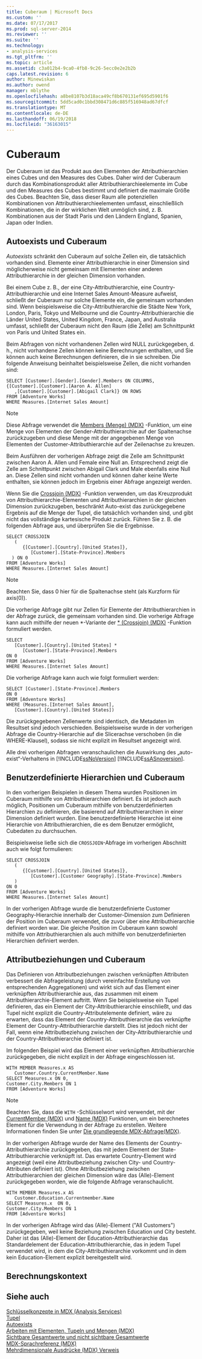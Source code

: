 ```yaml
---
title: Cuberaum | Microsoft Docs
ms.custom: ''
ms.date: 07/17/2017
ms.prod: sql-server-2014
ms.reviewer: ''
ms.suite: ''
ms.technology:
- analysis-services
ms.tgt_pltfrm: ''
ms.topic: article
ms.assetid: c3a012b4-9ca0-4fb8-9c26-5ecc0e2e2b2b
caps.latest.revision: 6
author: Minewiskan
ms.author: owend
manager: mblythe
ms.openlocfilehash: a8be8107b3d18aca49cf8b670131ef695d5901f6
ms.sourcegitcommit: 5dd5cad0c1bbd308471d6c885f516948ad67dfcf
ms.translationtype: MT
ms.contentlocale: de-DE
ms.lasthandoff: 06/19/2018
ms.locfileid: "36163015"
---
```

# <a name="cube-space"></a>Cuberaum
  Der Cuberaum ist das Produkt aus den Elementen der Attributhierarchien eines Cubes und den Measures des Cubes. Daher wird der Cuberaum durch das Kombinationsprodukt aller Attributhierarchieelemente im Cube und den Measures des Cubes bestimmt und definiert die maximale Größe des Cubes. Beachten Sie, dass dieser Raum alle potenziellen Kombinationen von Attributhierarchieelementen umfasst, einschließlich Kombinationen, die in der wirklichen Welt unmöglich sind, z. B. Kombinationen aus der Stadt Paris und den Ländern England, Spanien, Japan oder Indien.  
  
## <a name="autoexists-and-cube-space"></a>Autoexists und Cuberaum  
 *Autoexists* schränkt den Cuberaum auf solche Zellen ein, die tatsächlich vorhanden sind. Elemente einer Attributhierarchie in einer Dimension sind möglicherweise nicht gemeinsam mit Elementen einer anderen Attributhierarchie in der gleichen Dimension vorhanden.  
  
 Bei einem Cube z. B., der eine City-Attributhierarchie, eine Country-Attributhierarchie und eine Internet Sales Amount-Measure aufweist, schließt der Cuberaum nur solche Elemente ein, die gemeinsam vorhanden sind. Wenn beispielsweise die City-Attributhierarchie die Städte New York, London, Paris, Tokyo und Melbourne und die Country-Attributhierarchie die Länder United States, United Kingdom, France, Japan, and Australia umfasst, schließt der Cuberaum nicht den Raum (die Zelle) am Schnittpunkt von Paris und United States ein.  
  
 Beim Abfragen von nicht vorhandenen Zellen wird NULL zurückgegeben, d. h., nicht vorhandene Zellen können keine Berechnungen enthalten, und Sie können auch keine Berechnungen definieren, die in sie schreiben. Die folgende Anweisung beinhaltet beispielsweise Zellen, die nicht vorhanden sind:  
  
```  
SELECT [Customer].[Gender].[Gender].Members ON COLUMNS,  
{[Customer].[Customer].[Aaron A. Allen]  
   ,[Customer].[Customer].[Abigail Clark]} ON ROWS   
FROM [Adventure Works]  
WHERE Measures.[Internet Sales Amount]  
```  
  
> [!NOTE]  
>  Diese Abfrage verwendet die [Members (Menge) (MDX)](/sql/mdx/members-set-mdx) -Funktion, um eine Menge von Elementen der Gender-Attributhierarchie auf der Spaltenachse zurückzugeben und diese Menge mit der angegebenen Menge von Elementen der Customer-Attributhierarchie auf der Zeilenachse zu kreuzen.  
  
 Beim Ausführen der vorherigen Abfrage zeigt die Zelle am Schnittpunkt zwischen Aaron A. Allen und Female eine Null an. Entsprechend zeigt die Zelle am Schnittpunkt zwischen Abigail Clark und Male ebenfalls eine Null an. Diese Zellen sind nicht vorhanden und können daher keine Werte enthalten, sie können jedoch im Ergebnis einer Abfrage angezeigt werden.  
  
 Wenn Sie die [Crossjoin (MDX)](/sql/mdx/crossjoin-mdx) -Funktion verwenden, um das Kreuzprodukt von Attributhierarchie-Elementen und Attributhierarchien in der gleichen Dimension zurückzugeben, beschränkt Auto-exist das zurückgegebene Ergebnis auf die Menge der Tupel, die tatsächlich vorhanden sind, und gibt nicht das vollständige kartesische Produkt zurück. Führen Sie z. B. die folgenden Abfrage aus, und überprüfen Sie die Ergebnisse.  
  
```  
SELECT CROSSJOIN  
   (  
      {[Customer].[Country].[United States]},  
         [Customer].[State-Province].Members  
  ) ON 0   
FROM [Adventure Works]  
WHERE Measures.[Internet Sales Amount]  
```  
  
> [!NOTE]  
>  Beachten Sie, dass 0 hier für die Spaltenachse steht (als Kurzform für axis(0)).  
  
 Die vorherige Abfrage gibt nur Zellen für Elemente der Attributhierarchien in der Abfrage zurück, die gemeinsam vorhanden sind. Die vorherige Abfrage kann auch mithilfe der neuen *-Variante der [* (Crossjoin) (MDX)](/sql/mdx/crossjoin-mdx) -Funktion formuliert werden.  
  
```  
SELECT   
   [Customer].[Country].[United States] *   
      [Customer].[State-Province].Members  
ON 0   
FROM [Adventure Works]  
WHERE Measures.[Internet Sales Amount]  
```  
  
 Die vorherige Abfrage kann auch wie folgt formuliert werden:  
  
```  
SELECT [Customer].[State-Province].Members  
ON 0   
FROM [Adventure Works]  
WHERE (Measures.[Internet Sales Amount],  
   [Customer].[Country].[United States])  
```  
  
 Die zurückgegebenen Zellenwerte sind identisch, die Metadaten im Resultset sind jedoch verschieden. Beispielsweise wurde in der vorherigen Abfrage die Country-Hierarchie auf die Slicerachse verschoben (in die WHERE-Klausel), sodass sie nicht explizit im Resultset angezeigt wird.  
  
 Alle drei vorherigen Abfragen veranschaulichen die Auswirkung des „auto-exist“-Verhaltens in [!INCLUDE[ssNoVersion](../../../includes/ssnoversion-md.md)] [!INCLUDE[ssASnoversion](../../../includes/ssasnoversion-md.md)].  
  
## <a name="user-defined-hierarchies-and-cube-space"></a>Benutzerdefinierte Hierarchien und Cuberaum  
 In den vorherigen Beispielen in diesem Thema wurden Positionen im Cuberaum mithilfe von Attributhierarchien definiert. Es ist jedoch auch möglich, Positionen um Cuberaum mithilfe von benutzerdefinierten Hierarchien zu definieren, die basierend auf Attributhierarchien in einer Dimension definiert wurden. Eine benutzerdefinierte Hierarchie ist eine Hierarchie von Attributhierarchien, die es dem Benutzer ermöglicht, Cubedaten zu durchsuchen.  
  
 Beispielsweise ließe sich die `CROSSJOIN`-Abfrage im vorherigen Abschnitt auch wie folgt formulieren:  
  
```  
SELECT CROSSJOIN  
   (  
      {[Customer].[Country].[United States]},  
         [Customer].[Customer Geography].[State-Province].Members  
   )   
ON 0   
FROM [Adventure Works]  
WHERE Measures.[Internet Sales Amount]  
```  
  
 In der vorherigen Abfrage wurde die benutzerdefinierte Customer Geography-Hierarchie innerhalb der Customer-Dimension zum Definieren der Position im Cuberaum verwendet, die zuvor über eine Attributhierarchie definiert worden war. Die gleiche Position im Cuberaum kann sowohl mithilfe von Attributhierarchien als auch mithilfe von benutzerdefinierten Hierarchien definiert werden.  
  
##  <a name="AttribRelationships"></a> Attributbeziehungen und Cuberaum  
 Das Definieren von Attributbeziehungen zwischen verknüpften Attributen verbessert die Abfrageleistung (durch vereinfachte Erstellung von entsprechenden Aggregationen) und wirkt sich auf das Element einer verknüpften Attributhierarchie aus, das zusammen mit einem Attributhierarchie-Element auftritt. Wenn Sie beispielsweise ein Tupel definieren, das ein Element der City-Attributhierarchie einschließt, und das Tupel nicht explizit die Country-Attributelemente definiert, wäre zu erwarten, dass das Element der Country-Attributhierarchie das verknüpfte Element der Country-Attributhierarchie darstellt. Dies ist jedoch nicht der Fall, wenn eine Attributbeziehung zwischen der City-Attributhierarchie und der Country-Attributhierarchie definiert ist.  
  
 Im folgenden Beispiel wird das Element einer verknüpften Attributhierarchie zurückgegeben, die nicht explizit in der Abfrage eingeschlossen ist.  
  
```  
WITH MEMBER Measures.x AS   
   Customer.Country.CurrentMember.Name  
SELECT Measures.x ON 0,  
Customer.City.Members ON 1  
FROM [Adventure Works]  
```  
  
> [!NOTE]  
>  Beachten Sie, dass die `WITH` -Schlüsselwort wird verwendet, mit der [CurrentMember (MDX)](/sql/mdx/current-mdx) und [Name (MDX)](/sql/mdx/members-string-mdx) Funktionen, um ein berechnetes Element für die Verwendung in der Abfrage zu erstellen. Weitere Informationen finden Sie unter [Die grundlegende MDX-Abfrage&#40;MDX&#41;](mdx-query-the-basic-query.md).  
  
 In der vorherigen Abfrage wurde der Name des Elements der Country-Attributhierarchie zurückgegeben, das mit jedem Element der State-Attributhierarchie verknüpft ist. Das erwartete Country-Element wird angezeigt (weil eine Attributbeziehung zwischen City- und Country-Attributen definiert ist). Ohne Attributbeziehung zwischen Attributhierarchien der gleichen Dimension wäre das (Alle)-Element zurückgegeben worden, wie die folgende Abfrage veranschaulicht.  
  
```  
WITH MEMBER Measures.x AS   
   Customer.Education.Currentmember.Name  
SELECT Measures.x  ON 0,   
Customer.City.Members ON 1  
FROM [Adventure Works]  
```  
  
 In der vorherigen Abfrage wird das (Alle)-Element ("All Customers") zurückgegeben, weil keine Beziehung zwischen Education und City besteht. Daher ist das (Alle)-Element der Education-Attributhierarchie das Standardelement der Education-Attributhierarchie, das in jedem Tupel verwendet wird, in dem die City-Attributhierarchie vorkommt und in dem kein Education-Element explizit bereitgestellt wird.  
  
## <a name="calculation-context"></a>Berechnungskontext  
  
## <a name="see-also"></a>Siehe auch  
 [Schlüsselkonzepte in MDX &#40;Analysis Services&#41;](../key-concepts-in-mdx-analysis-services.md)   
 [Tupel](tuples.md)   
 [Autoexists](autoexists.md)   
 [Arbeiten mit Elementen, Tupeln und Mengen &#40;MDX&#41;](working-with-members-tuples-and-sets-mdx.md)   
 [Sichtbare Gesamtwerte und nicht sichtbare Gesamtwerte](visual-totals-and-non-visual-totals.md)   
 [MDX-Sprachreferenz &#40;MDX&#41;](/sql/mdx/mdx-language-reference-mdx)   
 [Mehrdimensionale Ausdrücke &#40;MDX&#41; Verweis](/sql/mdx/multidimensional-expressions-mdx-reference)  
  
  
